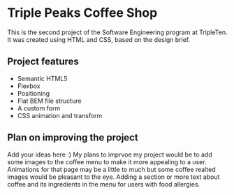 # Triple Peaks Coffee Shop

This is the second project of the Software Engineering program at TripleTen. It was created using HTML and CSS, based on the design brief.

## Project features

- Semantic HTML5
- Flexbox
- Positioning
- Flat BEM file structure
- A custom form
- CSS animation and transform

## Plan on improving the project

Add your ideas here :)
My plans to imprvoe my project would be to add some images to the coffee menu to make it more appealing to a user. Animations for that page may be a little to much but some coffee realted images would be pleasant to the eye. Adding a section or more text about coffee and its ingredients in the menu for users with food allergies.
